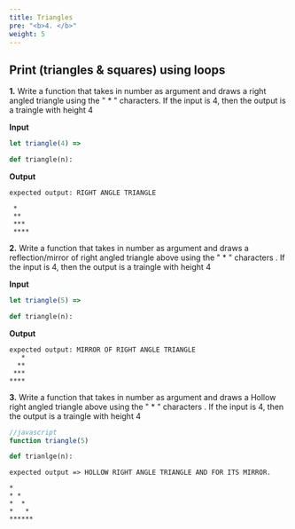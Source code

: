 ```yaml
---
title: Triangles
pre: "<b>4. </b>"
weight: 5
---
```




## Print (triangles & squares) using loops

**1.**
Write a function that takes in number as argument and draws a right angled triangle  using the " * " characters. If the input is 4, then the output is a traingle with height 4

**Input**

```js
let triangle(4) => 
```
```py
def triangle(n):
```

**Output**
```
expected output: RIGHT ANGLE TRIANGLE
 
 *
 **         
 ***              
 ****
```
**2.**
Write a function that takes in number as argument and draws a reflection/mirror of right angled triangle above using the " * " characters . If the input is 4, then the output is a traingle with height 4

**Input**

```js
let triangle(5) => 
```
```py
def triangle(n):
```
**Output**

```
expected output: MIRROR OF RIGHT ANGLE TRIANGLE
   *
  **              
 ***
****
```
**3.**
Write a function that takes in number as argument and draws a Hollow right angled triangle above using the " * " characters . If the input is 4, then the output is a traingle with height 4

```js
//javascript
function triangle(5) 
```

```py
def trianlge(n):
```
```
expected output => HOLLOW RIGHT ANGLE TRIANGLE AND FOR ITS MIRROR.      

*
* *
*  *
*   *
******
```